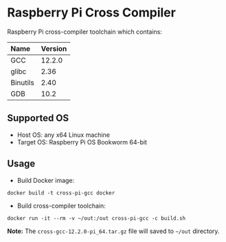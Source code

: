# Raspberry Pi Cross Compiler

Raspberry Pi cross-compiler toolchain which contains:

| Name     | Version |
|:---------|:--------|
| GCC      | 12.2.0  |
| glibc    | 2.36    |
| Binutils | 2.40    |
| GDB      | 10.2    |

## Supported OS

* Host OS: any x64 Linux machine
* Target OS: Raspberry Pi OS Bookworm 64-bit

## Usage

* Build Docker image:

```shell
docker build -t cross-pi-gcc docker
```

* Build cross-compiler toolchain:

```shell
docker run -it --rm -v ~/out:/out cross-pi-gcc -c build.sh
```

**Note:** The `cross-gcc-12.2.0-pi_64.tar.gz` file will saved to `~/out` directory.
